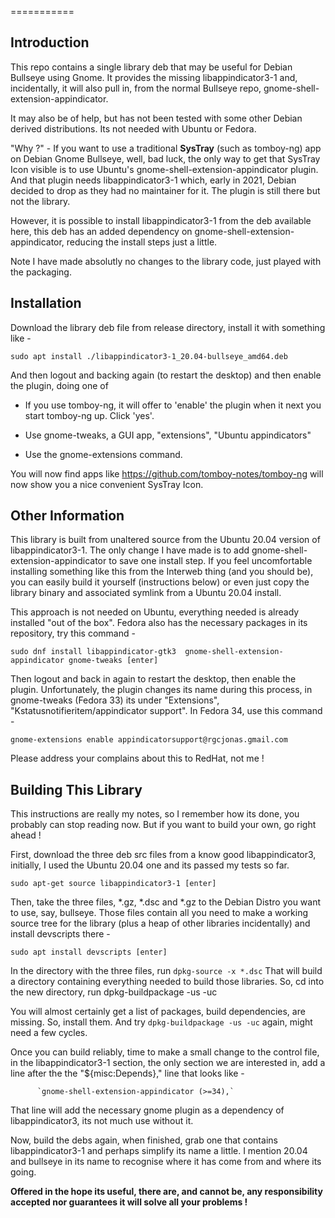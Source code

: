 
===========



**Introduction**
--------


This repo contains a single library deb that may be useful for Debian Bullseye using Gnome. It provides the missing libappindicator3-1 and, incidentally, it will also pull in, from the normal Bullseye repo, gnome-shell-extension-appindicator.



It may also be of help, but has not been tested with some other Debian derived distributions. Its not needed with Ubuntu or Fedora.

 

"Why ?" - If you want to use a traditional **SysTray** (such as tomboy-ng) app on Debian Gnome Bullseye, well, bad luck, the only way to get that SysTray Icon visible is to use Ubuntu's gnome-shell-extension-appindicator plugin. And that plugin needs libappindicator3-1 which, early in 2021, Debian decided to drop as they had no maintainer for it. The plugin is still there but not the library.



However, it is possible to install libappindicator3-1 from the deb available here, this deb has an added dependency on gnome-shell-extension-appindicator, reducing the install steps just a little.



Note I have made absolutly no changes to the library code, just played with the packaging.



**Installation**
--------


Download the library deb file from release directory, install it with something like -



`sudo apt install ./libappindicator3-1_20.04-bullseye_amd64.deb`



And then logout and backing again (to restart the desktop) and then enable the plugin, doing one of 

* If you use tomboy-ng, it will offer to 'enable' the plugin when it next you start tomboy-ng up. Click 'yes'.

* Use gnome-tweaks, a GUI app, "extensions", "Ubuntu appindicators"

* Use the gnome-extensions command.  



You will now find apps like https://github.com/tomboy-notes/tomboy-ng will now show you a nice convenient SysTray Icon.



**Other Information**
--------
This library is built from unaltered source from the Ubuntu 20.04 version of libappindicator3-1. The only change I have made is to add gnome-shell-extension-appindicator to save one install step. If you feel uncomfortable installing something like this from the Interweb thing (and you should be), you can easily build it yourself (instructions below) or even just copy the library binary and associated symlink from a Ubuntu 20.04 install.



This approach is not needed on Ubuntu, everything needed is already installed "out of the box". Fedora also has the necessary packages in its repository, try this command -



`sudo dnf install libappindicator-gtk3  gnome-shell-extension-appindicator gnome-tweaks [enter]`



Then logout and back in again to restart the desktop, then enable the plugin. Unfortunately, the plugin changes its name during this process, in gnome-tweaks (Fedora 33) its under "Extensions",  "Kstatusnotifieritem/appindicator support". In Fedora 34, use this command -



`gnome-extensions enable appindicatorsupport@rgcjonas.gmail.com`



Please address your complains about this to RedHat, not me !



**Building This Library**
--------
This instructions are really my notes, so I remember how its done, you probably can stop reading now.  But if you want to build your own, go right ahead !



First, download the three deb src files from a know good libappindicator3, initially, I used the Ubuntu 20.04 one and its passed my tests so far.



`sudo apt-get source libappindicator3-1 [enter]`



Then, take the three files, *.gz, *.dsc and *.gz to the Debian Distro you want to use, say, bullseye. Those files contain all you need to make a working source tree for the library (plus a heap of other libraries incidentally)  and install devscripts there -



`sudo apt install devscripts [enter]`



In the directory with the three files, run `dpkg-source -x *.dsc`  That will build a directory containing everything needed to build those libraries. So, cd into the new directory, run dpkg-buildpackage -us -uc 



You will almost certainly get a list of packages, build dependencies, are missing. So, install them. And try `dpkg-buildpackage -us -uc` again, might need a few cycles. 



Once you can build reliably, time to make a small change to the control file, in the libappindicator3-1 section, the only section we are interested in, add a line after the the "${misc:Depends}," line that looks like -

          `gnome-shell-extension-appindicator (>=34),`



That line will add the necessary gnome plugin as a dependency of libappindicator3, its not much use without it.



Now, build the debs again, when finished, grab one that contains libappindicator3-1 and perhaps simplify its name a little. I mention 20.04 and bullseye in its name to recognise where it has come from and where its going.



**Offered in the hope its useful, there are, and cannot be, any responsibility accepted nor guarantees it will solve all your problems !**
